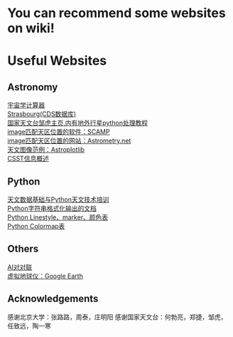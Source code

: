 # You can recommend some websites on wiki!

# Useful Websites
## Astronomy
[宇宙学计算器](http://www.astro.ucla.edu/~wright/CosmoCalc.html)  
[Strasbourg(CDS数据库)](http://cdsportal.u-strasbg.fr/)  
[国家天文台邹虎主页,内有地外行星python处理教程](http://batc.bao.ac.cn/~zouhu/doku.php?id=projects:start)   
[image匹配天区位置的软件：SCAMP](https://www.astromatic.net/software/scamp)   
[image匹配天区位置的网站：Astrometry.net](http://astrometry.net/)   
[天文图像范例：Astroplotlib](http://astroplotlib.stsci.edu/)   
[CSST信息概述](https://github.com/CSSTsci/GalaxyAGN_science_discussion/wiki/CSST-Summary)


## Python
[天文数据基础与Python天文技术培训](https://hebl.china-vo.org/course/PIA2020/)  
[Python字符串格式化输出的文档](https://pyformat.info/)   
[Python Linestyle、marker、颜色表](https://www.cnblogs.com/darkknightzh/p/6117528.html)   
[Python Colormap表](https://blog.csdn.net/lly1122334/article/details/88535217) 


## Others
[AI对对联](https://ai.binwang.me/couplet/)  
[虚拟地球仪：Google Earth](https://www.google.com/earth/)



## Acknowledgements
感谢北京大学：张路路，周泰，庄明阳
感谢国家天文台：何勃亮，郑捷，邹虎，任致远，陶一寒
